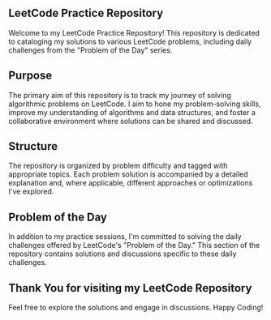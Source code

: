 ## LeetCode Practice Repository
Welcome to my LeetCode Practice Repository! This repository is dedicated to cataloging my solutions to various LeetCode problems, including daily challenges from the "Problem of the Day" series.

## Purpose
The primary aim of this repository is to track my journey of solving algorithmic problems on LeetCode. I aim to hone my problem-solving skills, improve my understanding of algorithms and data structures, and foster a collaborative environment where solutions can be shared and discussed.

## Structure
The repository is organized by problem difficulty and tagged with appropriate topics. Each problem solution is accompanied by a detailed explanation and, where applicable, different approaches or optimizations I've explored.

## Problem of the Day
In addition to my practice sessions, I'm committed to solving the daily challenges offered by LeetCode's "Problem of the Day." This section of the repository contains solutions and discussions specific to these daily challenges.

## Thank You for visiting my LeetCode Repository
Feel free to explore the solutions and engage in discussions. Happy Coding!

